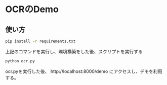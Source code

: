 # OCRのDemo
## 使い方
```bash
pip install -r requirements.txt
```
上記のコマンドを実行し、環境構築をした後、スクリプトを実行する
```bash
python ocr.py
```
ocr.pyを実行した後、
http://localhost:8000/demo
にアクセスし、デモを利用する。